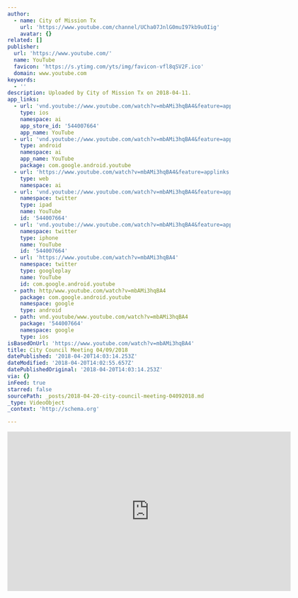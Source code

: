 ```yaml
---
author:
  - name: City of Mission Tx
    url: 'https://www.youtube.com/channel/UCha07JnlG0muI97kb9u0Iig'
    avatar: {}
related: []
publisher:
  url: 'https://www.youtube.com/'
  name: YouTube
  favicon: 'https://s.ytimg.com/yts/img/favicon-vfl8qSV2F.ico'
  domain: www.youtube.com
keywords:
  - ''
description: Uploaded by City of Mission Tx on 2018-04-11.
app_links:
  - url: 'vnd.youtube://www.youtube.com/watch?v=mbAMi3hqBA4&feature=applinks'
    type: ios
    namespace: ai
    app_store_id: '544007664'
    app_name: YouTube
  - url: 'vnd.youtube://www.youtube.com/watch?v=mbAMi3hqBA4&feature=applinks'
    type: android
    namespace: ai
    app_name: YouTube
    package: com.google.android.youtube
  - url: 'https://www.youtube.com/watch?v=mbAMi3hqBA4&feature=applinks'
    type: web
    namespace: ai
  - url: 'vnd.youtube://www.youtube.com/watch?v=mbAMi3hqBA4&feature=applinks'
    namespace: twitter
    type: ipad
    name: YouTube
    id: '544007664'
  - url: 'vnd.youtube://www.youtube.com/watch?v=mbAMi3hqBA4&feature=applinks'
    namespace: twitter
    type: iphone
    name: YouTube
    id: '544007664'
  - url: 'https://www.youtube.com/watch?v=mbAMi3hqBA4'
    namespace: twitter
    type: googleplay
    name: YouTube
    id: com.google.android.youtube
  - path: http/www.youtube.com/watch?v=mbAMi3hqBA4
    package: com.google.android.youtube
    namespace: google
    type: android
  - path: vnd.youtube/www.youtube.com/watch?v=mbAMi3hqBA4
    package: '544007664'
    namespace: google
    type: ios
isBasedOnUrl: 'https://www.youtube.com/watch?v=mbAMi3hqBA4'
title: City Council Meeting 04/09/2018
datePublished: '2018-04-20T14:03:14.253Z'
dateModified: '2018-04-20T14:02:55.657Z'
datePublishedOriginal: '2018-04-20T14:03:14.253Z'
via: {}
inFeed: true
starred: false
sourcePath: _posts/2018-04-20-city-council-meeting-04092018.md
_type: VideoObject
_context: 'http://schema.org'

---
```

<iframe src="https://cdn.embedly.com/widgets/media.html?src=https%3A%2F%2Fwww.youtube.com%2Fembed%2FmbAMi3hqBA4%3Ffeature%3Doembed&amp;url=http%3A%2F%2Fwww.youtube.com%2Fwatch%3Fv%3DmbAMi3hqBA4&amp;image=https%3A%2F%2Fi.ytimg.com%2Fvi%2FmbAMi3hqBA4%2Fhqdefault.jpg&amp;key=a715cf41cc93453ca338d350cd26f87b&amp;type=text%2Fhtml&amp;schema=youtube" width="640" height="360" scrolling="no" frameborder="0" allowfullscreen="" style=""></iframe>